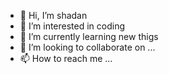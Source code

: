 - 👋 Hi, I’m shadan
- 👀 I’m interested in coding
- 🌱 I’m currently learning new thigs
- 💞️ I’m looking to collaborate on ...
- 📫 How to reach me ...

<!---
Xx0unicorn0xX/Xx0unicorn0xX is a ✨ special ✨ repository because its `README.md` (this file) appears on your GitHub profile.
You can click the Preview link to take a look at your changes.
--->
